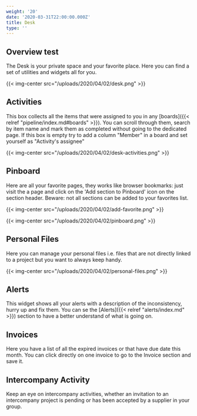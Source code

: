 ```yaml
---
weight: '20'
date: '2020-03-31T22:00:00.000Z'
title: Desk
type: ''
---
```


## Overview test

The Desk is your private space and your favorite place. Here you can find a set of utilities and widgets all for you.

{{\< img-center src="/uploads/2020/04/02/desk.png" >}}

## Activities

This box collects all the items that were assigned to you in any \[boards]\({{\< relref "pipeline/index.md#boards" >}}). You can scroll through them, search by item name and mark them as completed without going to the dedicated page. If this box is empty try to add a column "Member" in a board and set yourself as "Activity's assignee"

{{\< img-center src="/uploads/2020/04/02/desk-activities.png" >}}

## Pinboard

Here are all your favorite pages, they works like browser bookmarks: just visit the a page and click on the 'Add section to Pinboard' icon on the section header. Beware: not all sections can be added to your favorites list.

{{\< img-center src="/uploads/2020/04/02/add-favorite.png" >}}

{{\< img-center src="/uploads/2020/04/02/pinboard.png" >}}

## Personal Files

Here you can manage your personal files i.e. files that are not directly linked to a project but you want to always keep handy.

{{\< img-center src="/uploads/2020/04/02/personal-files.png" >}}

## Alerts

This widget shows all your alerts with a description of the inconsistency, hurry up and fix them. You can se the \[Alerts]\({{\< relref "alerts/index.md" >}}) section to have a better understand of what is going on.

## Invoices

Here you have a list of all the expired invoices or that have due date this month. You can click directly on one invoice to go to the Invoice section and save it.

## Intercompany Activity

Keep an eye on intercompany activities, whether an invitation to an intercompany project is pending or has been accepted by a supplier in your group.
